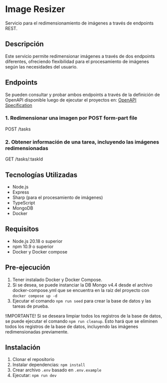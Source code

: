 # Image Resizer

Servicio para el redimensionamiento de imágenes a través de endpoints REST.

## Descripción
Este servicio permite redimensionar imágenes a través de dos endpoints diferentes, ofreciendo flexibilidad para el procesamiento de imágenes según las necesidades del usuario.

## Endpoints
Se pueden consultar y probar ambos endpoints a través de la definición de OpenAPI disponible luego de ejecutar el proyectos en: 
[OpenAPI Specification](http://localhost:3001/api-docs)

### 1. Redimensionar una imagen por POST form-part file
POST /tasks

### 2. Obtener información de una tarea, incluyendo las imágenes redimensionadas
GET /tasks/:taskId

## Tecnologías Utilizadas
- Node.js
- Express
- Sharp (para el procesamiento de imágenes)
- TypeScript
- MongoDB
- Docker

## Requisitos
- Node.js 20.18 o superior
- npm 10.9 o superior
- Docker y Docker compose

## Pre-ejecución
1. Tener instalado Docker y Docker Compose.
2. Si se desea, se puede instanciar la DB Mongo v4.4 desde el archivo docker-compose.yml que se encuentra en la raíz del proyecto con `docker compose up -d`
3. Ejecutar el comando `npm run seed` para crear la base de datos y las tareas de prueba.


!IMPORTANTE! 
Si se deseara limpiar todos los registros de la base de datos, se puede ejecutar el comando `npm run cleanup`.
Esto hará que se eliminen todos los registros de la base de datos, incluyendo las imágenes redimensionadas previamente.


## Instalación
1. Clonar el repositorio
2. Instalar dependencias: `npm install`
3. Crear archivo `.env` basado en `.env.example`
4. Ejecutar: `npm run dev`



